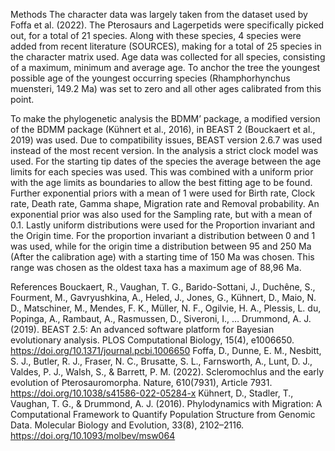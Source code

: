 Methods
The character data was largely taken from the dataset used by Foffa et al. (2022). The Pterosaurs and Lagerpetids were specifically picked out, for a total of 21 species. Along with these species, 4 species were added from recent literature (SOURCES), making for a total of 25 species in the character matrix used. Age data was collected for all species, consisting of a maximum, minimum and average age. To anchor the tree the youngest possible age of the youngest occurring species (Rhamphorhynchus muensteri, 149.2 Ma) was set to zero and all other ages calibrated from this point. 

To make the phylogenetic analysis the BDMM’ package, a modified version of the BDMM package (Kühnert et al., 2016), in BEAST 2 (Bouckaert et al., 2019) was used. Due to compatibility issues, BEAST version 2.6.7 was used instead of the most recent version. In the analysis a strict clock model was used. For the starting tip dates of the species the average between the age limits for each species was used. This was combined with a uniform prior with the age limits as boundaries to allow the best fitting age to be found. Further exponential priors with a mean of 1 were used for Birth rate, Clock rate, Death rate, Gamma shape, Migration rate and Removal probability. An exponential prior was also used for the Sampling rate, but with a mean of 0.1. Lastly uniform distributions were used for the Proportion invariant and the Origin time. For the proportion invariant a distribution between 0 and 1 was used, while for the origin time a distribution between 95 and 250 Ma (After the calibration age) with a starting time of 150 Ma was chosen. This range was chosen as the oldest taxa has a maximum age of 88,96 Ma. 



References
Bouckaert, R., Vaughan, T. G., Barido-Sottani, J., Duchêne, S., Fourment, M., Gavryushkina, A., Heled, J., Jones, G., Kühnert, D., Maio, N. D., Matschiner, M., Mendes, F. K., Müller, N. F., Ogilvie, H. A., Plessis, L. du, Popinga, A., Rambaut, A., Rasmussen, D., Siveroni, I., … Drummond, A. J. (2019). BEAST 2.5: An advanced software platform for Bayesian evolutionary analysis. PLOS Computational Biology, 15(4), e1006650. https://doi.org/10.1371/journal.pcbi.1006650
Foffa, D., Dunne, E. M., Nesbitt, S. J., Butler, R. J., Fraser, N. C., Brusatte, S. L., Farnsworth, A., Lunt, D. J., Valdes, P. J., Walsh, S., & Barrett, P. M. (2022). Scleromochlus and the early evolution of Pterosauromorpha. Nature, 610(7931), Article 7931. https://doi.org/10.1038/s41586-022-05284-x
Kühnert, D., Stadler, T., Vaughan, T. G., & Drummond, A. J. (2016). Phylodynamics with Migration: A Computational Framework to Quantify Population Structure from Genomic Data. Molecular Biology and Evolution, 33(8), 2102–2116. https://doi.org/10.1093/molbev/msw064
